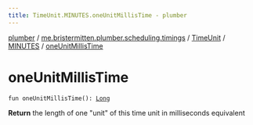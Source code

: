 ```yaml
---
title: TimeUnit.MINUTES.oneUnitMillisTime - plumber
---
```


[plumber](../../../index.html) / [me.bristermitten.plumber.scheduling.timings](../../index.html) / [TimeUnit](../index.html) / [MINUTES](index.html) / [oneUnitMillisTime](./one-unit-millis-time.html)

# oneUnitMillisTime

`fun oneUnitMillisTime(): `[`Long`](https://kotlinlang.org/api/latest/jvm/stdlib/kotlin/-long/index.html)

**Return**
the length of one "unit" of this time unit in milliseconds equivalent

